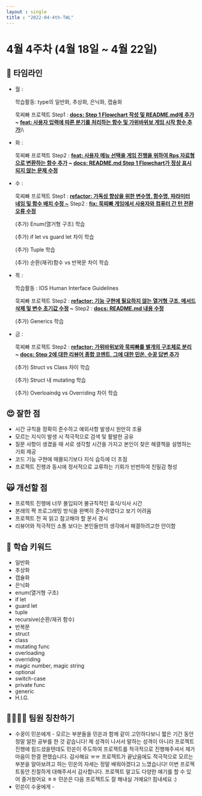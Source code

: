 ```yaml
---
layout : single
title : "2022-04-4th-TWL"
---
```


# 4월 4주차 (4월 18일 ~ 4월 22일)

## 🧩 타임라인

- 월  :
    
    학습활동: type의 일반화, 추상화, 은닉화, 캡슐화
    
    묵찌빠 프로젝트 Step1 : **[docs: Step 1 Flowchart 작성 및 README.md에 추가](https://github.com/minsson/ios-rock-paper-scissors/commit/89d4d890134c64fa7bf27a362d5570c58c711ddf) ~ [feat: 사용자 입력에 따른 분기를 처리하는 함수 및 가위바위보 게임 시작 함수 추가](https://github.com/minsson/ios-rock-paper-scissors/commit/63c3fe0e595ea9848c0895b3f875ffc1751accff)**)\
    
- 화 :
    
    묵찌빠 프로젝트  Step2 : **[feat: 사용자 메뉴 선택을 게임 진행을 위하여 Rps 자료형으로 변환하는 함수 추가](https://github.com/minsson/ios-rock-paper-scissors/commit/5a9c8283c1c296209a50a6c3c8a2ae8745d0cbb7) ~ [docs: README.md Step 1 Flowchart가 정상 표시되지 않는 문제 수정](https://github.com/minsson/ios-rock-paper-scissors/commit/8ecd6c5b93a5ee67d84373b07c92a432dd713ae0)**
    
- 수 :
    
    묵찌빠 프로젝트 Step1 : **[refactor: 가독성 향상을 위한 변수명, 함수명, 파라미터 네임 및 함수 배치 수정 ~](https://github.com/minsson/ios-rock-paper-scissors/commit/85ce471b65d45af381b6d3ee81da5bfc8c07c915)** Step2 : **[fix: 묵찌빠 게임에서 사용자와 컴퓨터 간 턴 전환 오류 수정](https://github.com/minsson/ios-rock-paper-scissors/commit/e775675f31e2f1d162e382ca83b120abe766be20)**
    
    (추가) Enum(열거형 구조) 학습
    
    (추가) if let vs guard let 차이 학습
    
    (추가) Tuple 학습
    
    (추가) 순환(재귀)함수 vs 반복문 차이 학습
    
- 목 :
    
    학습활동 : IOS Human Interface Guidelines
    
    묵찌빠 프로젝트 Step2 : **[refactor: 기능 구현에 필요하지 않는 열거형 구조, 메서드 삭제 및 변수 초기값 수정](https://github.com/minsson/ios-rock-paper-scissors/commit/49c8836502771643d3b7ec811a237d57ac5a96db) ~** Step2 : **[docs: README.md 내용 수정](https://github.com/minsson/ios-rock-paper-scissors/commit/504b6cb63a017d308dd423091a526bace60afc94)**
    
    (추가) Generics 학습
    
- 금 :
    
    묵찌빠 프로젝트 Step2 : **[refactor: 가위바위보와 묵찌빠를 별개의 구조체로 분리](https://github.com/minsson/ios-rock-paper-scissors/commit/78f292fb6b378b66ab55f34c83f34b9841a59d6a) ~ [docs: Step 2에 대한 리뷰어 종합 코멘트, 그에 대한 민쏜, 수꿍 답변 추가](https://github.com/minsson/ios-rock-paper-scissors/commit/0d75fc6eda281c6b78d27e7f760fe7b3d295ac48)**
    
    (추가) Struct vs Class 차이 학습
    
    (추가) Struct 내 mutating 학습
    
    (추가) Overloaindg vs Overriding 차이 학습
    

## 😍 잘한 점

- 시간 규칙을 정확히 준수하고 예외사항 발생시 원만히 조율
- 모르는 지식이 발생 시 적극적으로 검색 및 활발한 공유
- 질문 사항이 생겼을 때 서로 생각할 시간을 가지고 본인이 찾은 해결책을 설명하는 기회 제공
- 코드 기능 구현에 매몰되기보다 지식 습득에 더 초점
- 프로젝트 진행과 동시에 정서적으로 교류하는 기회가 빈번하여 친밀감 형성

## 🙀 개선할 점

- 프로젝트 진행에 너무 몰입되어 불규칙적인 휴식/식사 시간
- 본래의 짝 프로그래밍 방식을 완벽히 준수하였다고 보기 어려움
- 프로젝트 전 꼭 읽고 참고해야 할 문서 경시
- 리뷰어와 적극적인 소통 보다는 본인들만의 생각에서 해결하려고한 안이함

## 💫 학습 키워드

- 일반화
- 추상화
- 캡슐화
- 은닉화
- enum(열거형 구조)
- if let
- guard let
- tuple
- recursive(순환/재귀 함수)
- 반복문
- struct
- class
- mutating func
- overloading
- overriding
- magic number, magic string
- optional
- switch-case
- private func
- generic
- H.I.G.

## 👩‍👩‍👧‍👧 팀원 칭찬하기

- 수꿍이 민쏜에게 - 모르는 부분들을 민쏜과 함께 같이 고민하다보니 짧은 기간 동안 정말 알찬 공부를 한 것 같습니다! 제 성격이 나서서 말하는 성격이 아니라 프로젝트 진행에 힘드셨을텐데도 민쏜이 주도하여 프로젝트를 적극적으로 진행해주셔서 제가 마음이 한결 편했습니다. 감사해요 ㅠㅠ 프로젝트가 끝났음에도 적극적으로 모르는 부분을 알아보려고 하는 민쏜의 자세는 정말 배워야겠다고 느꼈습니다! 이번 프로젝트동안 친절하게 대해주셔서 감사합니다. 프로젝트 말고도 다양한 얘기를 할 수 있어 즐거웠어요 ㅎㅎ 민쏜은 다음 프로젝트도 잘 해내실 거예요!! 힘내세요 :)
- 민쏜이 수꿍에게 -

